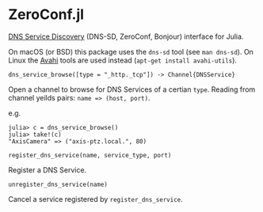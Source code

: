 # ZeroConf.jl

[DNS Service Discovery](https://en.wikipedia.org/wiki/Zero-configuration_networking#DNS-based_service_discovery) (DNS-SD, ZeroConf, Bonjour) interface for Julia.

On macOS (or BSD) this package uses the `dns-sd` tool (see `man dns-sd`). On Linux the [Avahi](https://www.avahi.org) tools are used instead (`apt-get install avahi-utils`).


```
dns_service_browse([type = "_http._tcp"]) -> Channel{DNSService}
```

Open a channel to browse for DNS Services of a certian `type`. Reading from channel yeilds pairs: `name => (host, port)`.

e.g.

```
julia> c = dns_service_browse()
julia> take!(c)
"AxisCamera" => ("axis-ptz.local.", 80)
```


```
register_dns_service(name, service_type, port)
```

Register a DNS Service.


```
unregister_dns_service(name)
```

Cancel a service registered by `register_dns_service`.

